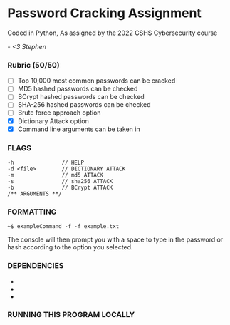 # Password Cracking Assignment

Coded in Python, As assigned by the 2022 CSHS Cybersecurity course

*- <3 Stephen*
### Rubric (50/50)

- [ ] Top 10,000 most common passwords can be cracked
- [ ] MD5 hashed passwords can be checked
- [ ] BCrypt hashed passwords can be checked
- [ ] SHA-256 hashed passwords can be checked
- [ ] Brute force approach option
- [x] Dictionary Attack option
- [X] Command line arguments can be taken in

### FLAGS

```
-h               // HELP 
-d <file>        // DICTIONARY ATTACK
-m               // md5 ATTACK
-s               // sha256 ATTACK
-b               // BCrypt ATTACK
/** ARGUMENTS **/
```

### FORMATTING

```
~$ exampleCommand -f -f example.txt
```

The console will then prompt you with a space to type in the password or hash according to the option you selected.

### DEPENDENCIES
 - 
 - 
 - 

### RUNNING THIS PROGRAM LOCALLY
